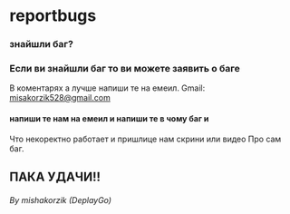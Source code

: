 # reportbugs
### знайшли баг? 
### Если ви знайшли баг то ви можете заявить о баге
В коментарях а лучше напиши те на емеил.
Gmail: misakorzik528@gmail.com 

#### напиши те нам на емеил и напиши те в чому баг и 
Что некоректно работает и пришлице нам скрини или видео 
Про сам баг.

## ПАКА УДАЧИ!!


###### By mishakorzik (DeplayGo)
